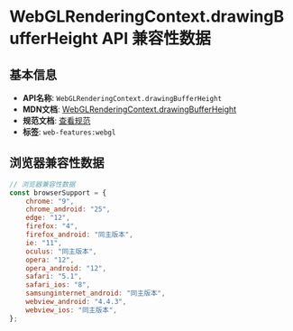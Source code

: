 # WebGLRenderingContext.drawingBufferHeight API 兼容性数据

## 基本信息

- **API名称**: `WebGLRenderingContext.drawingBufferHeight`
- **MDN文档**: [WebGLRenderingContext.drawingBufferHeight](https://developer.mozilla.org/docs/Web/API/WebGLRenderingContext/drawingBufferHeight)
- **规范文档**: [查看规范](https://registry.khronos.org/webgl/specs/latest/1.0/#DOM-WebGLRenderingContext-drawingBufferHeight)
- **标签**: `web-features:webgl`

## 浏览器兼容性数据

```javascript
// 浏览器兼容性数据
const browserSupport = {
    chrome: "9",
    chrome_android: "25",
    edge: "12",
    firefox: "4",
    firefox_android: "同主版本",
    ie: "11",
    oculus: "同主版本",
    opera: "12",
    opera_android: "12",
    safari: "5.1",
    safari_ios: "8",
    samsunginternet_android: "同主版本",
    webview_android: "4.4.3",
    webview_ios: "同主版本",
};

```

